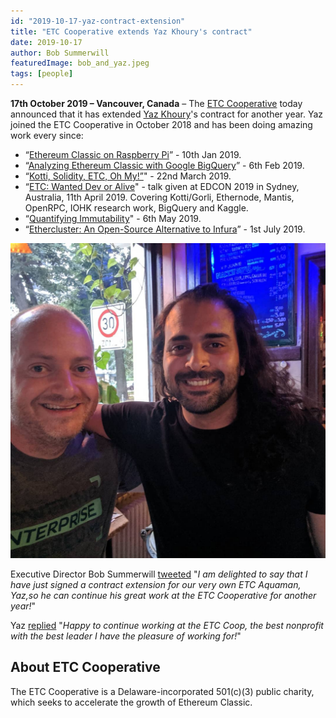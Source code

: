 ```yaml
---
id: "2019-10-17-yaz-contract-extension"
title: "ETC Cooperative extends Yaz Khoury's contract"
date: 2019-10-17
author: Bob Summerwill
featuredImage: bob_and_yaz.jpeg
tags: [people]
---
```



**17th October 2019 – Vancouver, Canada** – The [ETC Cooperative](https://etccooperative.org) today announced that it has extended [Yaz Khoury](https://twitter.com/Yazanator)'s contract for another year.  Yaz joined the ETC Cooperative in October 2018 and has been doing amazing work every since:

- “[Ethereum Classic on Raspberry Pi](https://medium.com/ethereum-classic/ethereum-classic-on-raspberry-pi-a3be200cdca0)” - 10th Jan 2019.
- “[Analyzing Ethereum Classic with Google BigQuery](https://medium.com/ethereum-classic/analyzing-ethereum-classic-with-google-bigquery-df55822ec6a6)” - 6th Feb 2019.
- “[Kotti, Solidity, ETC, Oh My!”](https://medium.com/ethereum-classic/kotti-solidity-etc-oh-my-2ae36926454d)" - 22nd March 2019.
- “[ETC: Wanted Dev or Alive](https://medium.com/ethereum-classic/etc-wanted-dev-or-alive-2581a5079aa1)" - talk given at EDCON 2019 in Sydney, Australia, 11th April 2019.  Covering Kotti/Gorli, Ethernode, Mantis, OpenRPC, IOHK research work, BigQuery and Kaggle.
- “[Quantifying Immutability](https://medium.com/ethereum-classic/quantifying-immutability-e8f2b1bb9301)" - 6th May 2019.
- “[Ethercluster: An Open-Source Alternative to Infura](https://medium.com/ethereum-classic/ethercluster-an-open-source-alternative-to-infura-b8799b2122d3)” - 1st July 2019.

![Bob and Yaz](./bob_and_yaz.jpeg)

Executive Director Bob Summerwill [tweeted](https://twitter.com/BobSummerwill/status/1184986345929789441) "*I am delighted to say that I have just signed a contract extension for our very own ETC Aquaman, Yaz,so he can continue his great work at the ETC Cooperative for another year!*"

Yaz [replied](https://twitter.com/Yazanator/status/1184986694577262593) "*Happy to continue working at the ETC Coop, the best nonprofit with the best leader I have the pleasure of working for!*"

## About ETC Cooperative

The ETC Cooperative is a Delaware-incorporated 501(c)(3) public charity, which seeks to accelerate the growth of Ethereum Classic.